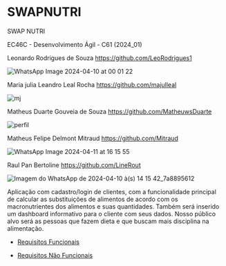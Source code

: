 # SWAPNUTRI

SWAP NUTRI

EC46C - Desenvolvimento Ágil - C61 (2024_01)

Leonardo Rodrigues de Souza https://github.com/LeoRodrigues1

![WhatsApp Image 2024-04-10 at 00 01 22](https://github.com/majulleal/swap-nutri/assets/136391034/1392f2da-d6bc-4408-9735-7843c37a0a3e)


Maria julia Leandro Leal Rocha https://github.com/majulleal

![mj](https://github.com/majulleal/swap-nutri/assets/100427903/355f925f-d77d-4d03-ad4b-c42083d9214d)


Matheus Duarte Gouveia de Souza https://github.com/MatheuwsDuarte

![perfil](https://github.com/majulleal/swap-nutri/assets/100427903/a14c0a5f-fccf-4b22-877a-f6f683888617)

Matheus Felipe Delmont Mitraud https://github.com/Mitraud

![WhatsApp Image 2024-04-11 at 16 15 55](https://github.com/majulleal/swap-nutri/assets/166027790/1bb70f67-07ae-4eb0-bd4f-168d014baa58)


Raul Pan Bertoline https://github.com/LineRout


![Imagem do WhatsApp de 2024-04-10 à(s) 14 15 42_7a8895612](https://github.com/majulleal/swap-nutri/assets/103159548/09e83d38-e30c-4b6f-a012-c964bdb6b075)




Aplicação com cadastro/login de clientes, com a funcionalidade principal de calcular as substituições de alimentos de acordo com os macronutrientes dos alimentos e suas quantidades. Também será inserido um dashboard informativo para o cliente com seus dados. Nosso público alvo será as pessoas que fazem dieta e que buscam mais disciplina na alimentação.

- [Requisitos Funcionais](https://github.com/majulleal/swap-nutri/blob/main/Requisitos%20de%20Usuario/RF.md) 

- [Requisitos Não Funcionais](https://github.com/majulleal/swap-nutri/blob/main/Requisitos%20de%20Usuario/RNF.md)


